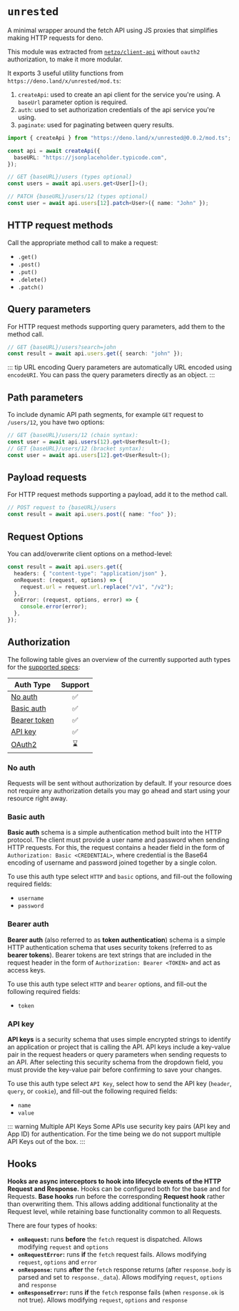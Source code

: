 # `unrested`

A minimal wrapper around the fetch API using JS proxies that simplifies making
HTTP requests for deno.

This module was extracted from
[`netzo/client-api`](https://github.com/netzo/netzo/blob/main/lib/integrations/create-api)
without `oauth2` authorization, to make it more modular.

It exports 3 useful utility functions from
`https://deno.land/x/unrested/mod.ts`:

1. `createApi`: used to create an api client for the service you're using. A
   `baseUrl` parameter option is required.
1. `auth`: used to set authorization credentials of the api service you're
   using.
1. `paginate`: used for paginating between query results.

```ts
import { createApi } from "https://deno.land/x/unrested@0.0.2/mod.ts";

const api = await createApi({
  baseURL: "https://jsonplaceholder.typicode.com",
});

// GET {baseURL}/users (types optional)
const users = await api.users.get<User[]>();

// PATCH {baseURL}/users/12 (types optional)
const user = await api.users[12].patch<User>({ name: "John" });
```

## HTTP request methods

Call the appropriate method call to make a request:

- `.get()`
- `.post()`
- `.put()`
- `.delete()`
- `.patch()`

## Query parameters

For HTTP request methods supporting query parameters, add them to the method
call.

```ts
// GET {baseURL}/users?search=john
const result = await api.users.get({ search: "john" });
```

::: tip URL encoding Query parameters are automatically URL encoded using
`encodeURI`. You can pass the query parameters directly as an object. :::

## Path parameters

To include dynamic API path segments, for example `GET` request to `/users/12`,
you have two options:

```ts
// GET {baseURL}/users/12 (chain syntax):
const user = await api.users(12).get<UserResult>();
// GET {baseURL}/users/12 (bracket syntax):
const user = await api.users[12].get<UserResult>();
```

## Payload requests

For HTTP request methods supporting a payload, add it to the method call.

```ts
// POST request to {baseURL}/users
const result = await api.users.post({ name: "foo" });
```

## Request Options

You can add/overwrite client options on a method-level:

```ts
const result = await api.users.get({
  headers: { "content-type": "application/json" },
  onRequest: (request, options) => {
    request.url = request.url.replace("/v1", "/v2");
  },
  onError: (request, options, error) => {
    console.error(error);
  },
});
```

## Authorization

The following table gives an overview of the currently supported auth types for
the [supported specs](#supported-specs):

| **Auth Type**                | **Support** |
| ---------------------------- | :---------: |
| [No auth](#no-auth)          |     ✅      |
| [Basic auth](#basic-auth)    |     ✅      |
| [Bearer token](#bearer-auth) |     ✅      |
| [API key](#api-key)          |     ✅      |
| [OAuth2](#oauth2)            |     ⌛      |

### No auth

Requests will be sent without authorization by default. If your resource does
not require any authorization details you may go ahead and start using your
resource right away.

### Basic auth

**Basic auth** schema is a simple authentication method built into the HTTP
protocol. The client must provide a user name and password when sending HTTP
requests. For this, the request contains a header field in the form of
`Authorization: Basic <CREDENTIAL>`, where credential is the Base64 encoding of
username and password joined together by a single colon.

To use this auth type select `HTTP` and `basic` options, and fill-out the
following required fields:

- `username`
- `password`

### Bearer auth

**Bearer auth** (also referred to as **token authentication**) schema is a
simple HTTP authentication schema that uses security tokens (referred to as
**bearer tokens**). Bearer tokens are text strings that are included in the
request header in the form of `Authorization: Bearer <TOKEN>` and act as access
keys.

To use this auth type select `HTTP` and `bearer` options, and fill-out the
following required fields:

- `token`

### API key

**API keys** is a security schema that uses simple encrypted strings to identify
an application or project that is calling the API. API keys include a key-value
pair in the request headers or query parameters when sending requests to an API.
After selecting this security schema from the dropdown field, you must provide
the key-value pair before confirming to save your changes.

To use this auth type select `API Key`, select how to send the API key
(`header`, `query`, or `cookie`), and fill-out the following required fields:

- `name`
- `value`

::: warning Multiple API Keys Some APIs use security key pairs (API key and App
ID) for authentication. For the time being we do not support multiple API Keys
out of the box. :::

## Hooks

**Hooks are async interceptors to hook into lifecycle events of the HTTP Request
and Response.** Hooks can be configured both for the base and for Requests.
**Base hooks** run before the corresponding **Request hook** rather than
overwriting them. This allows adding additional functionality at the Request
level, while retaining base functionality common to all Requests.

There are four types of hooks:

- **`onRequest`:** runs **before** the `fetch` request is dispatched. Allows
  modifying `request` and `options`
- **`onRequestError`:** runs **if** the `fetch` request fails. Allows modifying
  `request`, `options` and `error`
- **`onResponse`:** runs **after** the `fetch` response returns (after
  `response.body` is parsed and set to `response._data`). Allows modifying
  `request`, `options` and `response`
- **`onResponseError`:** runs **if** the `fetch` response fails (when
  `response.ok` is not true). Allows modifying `request`, `options` and
  `response`
